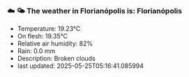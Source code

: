 ### ☁️ 🌤️  The weather in Florianópolis is: Florianópolis

- Temperature: 19.23°C
- On flesh: 19.35°C
- Relative air humidity: 82%
- Rain: 0.0 mm
- Description: Broken clouds
- last updated: 2025-05-25T05:16:41.085994
